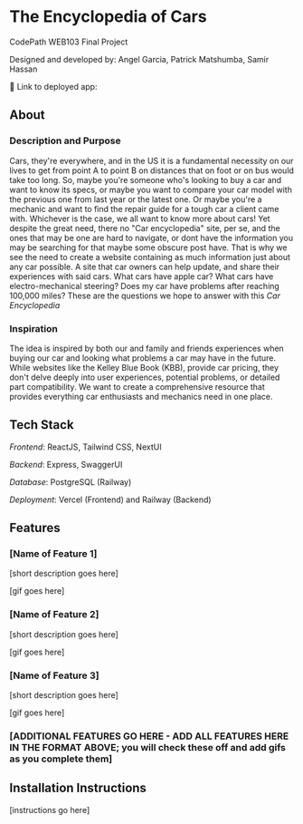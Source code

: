 # The Encyclopedia of Cars

CodePath WEB103 Final Project

Designed and developed by: Angel Garcia, Patrick Matshumba, Samir Hassan

🔗 Link to deployed app:

## About

### Description and Purpose

Cars, they're everywhere, and in the US it is a fundamental necessity on our lives to get from point A to point B on distances that on foot or on bus would take too long. So, maybe you're someone who's looking to buy a car and want to know its specs, or maybe you want to compare your car model with the previous one from last year or the latest one. Or maybe you're a mechanic and want to find the repair guide for a tough car a client came with. Whichever is the case, we all want to know more about cars! Yet despite the great need, there no "Car encyclopedia" site, per se, and the ones that may be one are hard to navigate, or dont have the information you may be searching for that maybe some obscure post have. That is why we see the need to create a website containing as much information just about any car possible. A site that car owners can help update, and share their experiences with said cars. What cars have apple car? What cars have electro-mechanical steering? Does my car have problems after reaching 100,000 miles? These are the questions we hope to answer with this *Car Encyclopedia*

### Inspiration

The idea is inspired by both our and family and friends experiences when buying our car and looking what problems a car may have in the future. While websites like the Kelley Blue Book (KBB), provide car pricing, they don't delve deeply into user experiences, potential problems, or detailed part compatibility. We want to create a comprehensive resource that provides everything car enthusiasts and mechanics need in one place.

## Tech Stack

*Frontend*: ReactJS, Tailwind CSS, NextUI

*Backend*: Express, SwaggerUI

*Database*: PostgreSQL (Railway)

*Deployment*: Vercel (Frontend) and Railway (Backend)


## Features

### [Name of Feature 1]

[short description goes here]

[gif goes here]

### [Name of Feature 2]

[short description goes here]

[gif goes here]

### [Name of Feature 3]

[short description goes here]

[gif goes here]

### [ADDITIONAL FEATURES GO HERE - ADD ALL FEATURES HERE IN THE FORMAT ABOVE; you will check these off and add gifs as you complete them]

## Installation Instructions

[instructions go here]
